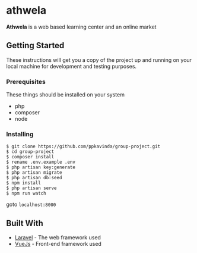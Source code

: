 # athwela

**Athwela** is a web based learning center and an online market

## Getting Started

These instructions will get you a copy of the project up and running on your local machine for development and testing purposes.

### Prerequisites
These things should be installed on your system

- php
- composer
- node

### Installing

```
$ git clone https://github.com/ppkavinda/group-project.git
$ cd group-project
$ composer install
$ rename .env.example .env
$ php artisan key:generate
$ php artisan migrate
$ php artisan db:seed
$ npm install
$ php artisan serve
$ npm run watch
```

goto `localhost:8000`

<!-- ## Deployment -->

 <!-- These are the notes on how to deploy the project on a live system. -->

## Built With

* [Laravel](https://laravel.com/) - The web framework used
* [VueJs](https://vuejs.org/) - Front-end framework used
<!-- * [ROME](https://rometools.github.io/rome/) - Used to generate RSS Feeds -->
